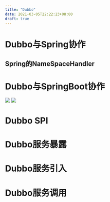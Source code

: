 ```yaml
---
title: "Dubbo"
date: 2021-03-05T22:22:23+08:00
draft: true
---
```


# Dubbo与Spring协作
## Spring的NameSpaceHandler


# Dubbo与SpringBoot协作

![](https://cdn.jsdelivr.net/gh/yitulin/pictures/images/20210305175435.png)
![](https://cdn.jsdelivr.net/gh/yitulin/pictures/images/dubbo_20210305175756.png)
# Dubbo SPI

# Dubbo服务暴露

# Dubbo服务引入

# Dubbo服务调用
